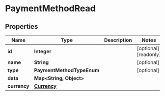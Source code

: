 

# PaymentMethodRead


## Properties

| Name | Type | Description | Notes |
|------------ | ------------- | ------------- | -------------|
|**id** | **Integer** |  |  [optional] [readonly] |
|**name** | **String** |  |  [optional] |
|**type** | **PaymentMethodTypeEnum** |  |  [optional] |
|**data** | **Map&lt;String, Object&gt;** |  |  |
|**currency** | [**Currency**](Currency.md) |  |  |



